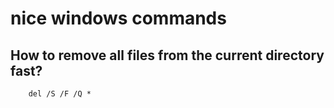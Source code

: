 # nice windows commands

## How to remove all files from the current directory fast?

        del /S /F /Q *



